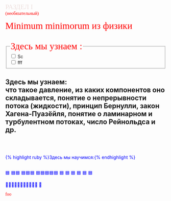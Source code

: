 <span style="font-family: 'trebuchet ms'; font-size: 1.5em; color: #eddfdd;">РАЗДЕЛ I</span> <br/> 
<span style="font-family: 'trebuchet ms'; font-size: 1em; color: red;">(необязательный)</span>
 
<span style="font-family: 'Tahoma'; font-size: 2.1em; color: red;">Minimum minimorum из физики </span> <br/>
<br/>


<fieldset>
  <legend><span style="font-family: 'Tahoma'; font-size: 2.1em; color: red;">Здесь мы узнаем : </span></legend>

  <div>
    <input type="checkbox" id="sc" name="sc"/>
    <label for="sc">Sc</label>
  </div>

  <div>
    <input type="checkbox" id="fff" name="fff" />
    <label for="fff">fff</label>
  </div>
</fieldset>


## Здесь мы узнаем: <br/> что такое давление, из каких компонентов оно складывается, понятие о непрерывности потока (жидкости), принцип Бернулли, закон Хагена-Пуазёйля, понятие о ламинарном и турбулентном потоках, число Рейнольдса и др.
 <br/> 
 <br/> 
 
 {% highlight ruby %}Здесь мы научимся:{% endhighlight %} 
 <br/> 
 <br/> 
 
🟦
🟦🟦
🟦🟦🟦
🟦🟦🟦🟦🟦 🟦  🟦   🟦    🟦     🟦      🟦

🔵🔵🔵🔵🔵🔵🔵🔵🔵🔵🔵
📘

 <style>p { color: blue; }</style>

 <span style="font-family: 'COMIC SANS MS'; font-size: 5hv; color: red;">foo</span>
